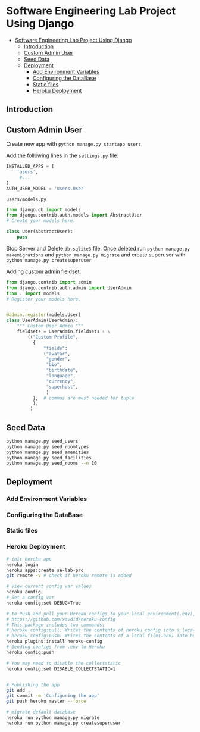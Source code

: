 # Software Engineering Lab Project Using Django

- [Software Engineering Lab Project Using Django](#software-engineering-lab-project-using-django)
  - [Introduction](#introduction)
  - [Custom Admin User](#custom-admin-user)
  - [Seed Data](#seed-data)
  - [Deployment](#deployment)
    - [Add Environment Variables](#add-environment-variables)
    - [Configuring the DataBase](#configuring-the-database)
    - [Static files](#static-files)
    - [Heroku Deployment](#heroku-deployment)

## Introduction


## Custom Admin User

Create new app with `python manage.py startapp users`

Add the following lines in the `settings.py` file:

```python
INSTALLED_APPS = [
    'users',
     #...
]
AUTH_USER_MODEL = 'users.User'
```

`users/models.py`

```python
from django.db import models
from django.contrib.auth.models import AbstractUser
# Create your models here.

class User(AbstractUser):
    pass
```

Stop Server and Delete `db.sqlite3` file.
Once deleted run `python manage.py makemigrations` and `python manage.py migrate` and create superuser with
`python manage.py createsuperuser`

Adding custom admin fieldset:


```python
from django.contrib import admin
from django.contrib.auth.admin import UserAdmin
from . import models
# Register your models here.


@admin.register(models.User)
class UserAdmin(UserAdmin):
    """ Custom User Admin """
    fieldsets = UserAdmin.fieldsets + \
        (("Custom Profile",
          {
              "fields":
              ("avatar",
               "gender",
               "bio",
               "birthdate",
               "language",
               "currency",
               "superhost",
               )
          },  # commas are must needed for tuple
          ),
         )
```

## Seed Data

```bash
python manage.py seed_users
python manage.py seed_roomtypes
python manage.py seed_amenities
python manage.py seed_facilities
python manage.py seed_rooms --n 10
```

## Deployment

### Add Environment Variables

### Configuring the DataBase


### Static files

### Heroku Deployment

```bash
# init heroku app
heroku login
heroku apps:create se-lab-pro
git remote -v # check if heroku remote is added

# View current config var values
heroku config
# Set a config var
heroku config:set DEBUG=True

# to Push and pull your Heroku configs to your local environment(.env), install the Heroku plugin.
# https://github.com/xavdid/heroku-config
# This package includes two commands:
# heroku config:pull: Writes the contents of heroku config into a local file(.env)
# heroku config:push: Writes the contents of a local file(.env) into heroku config
heroku plugins:install heroku-config
# Sending configs from .env to Heroku
heroku config:push

# You may need to disable the collectstatic
heroku config:set DISABLE_COLLECTSTATIC=1


# Publishing the app
git add .
git commit -m 'Configuring the app'
git push heroku master --force

# migrate default database
heroku run python manage.py migrate
heroku run python manage.py createsuperuser

```
